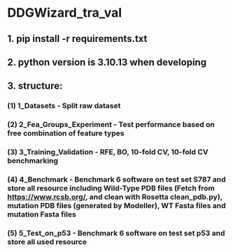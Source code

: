 # DDGWizard_tra_val

## 1. pip install -r requirements.txt

## 2. python version is 3.10.13 when developing

## 3. structure:
### (1) 1_Datasets - Split raw dataset  
### (2) 2_Fea_Groups_Experiment - Test performance based on free combination of feature types  
### (3) 3_Training_Validation - RFE, BO, 10-fold CV, 10-fold CV benchmarking  
### (4) 4_Benchmark - Benchmark 6 software on test set S787 and store all resource including Wild-Type PDB files (Fetch from https://www.rcsb.org/, and clean with Rosetta clean_pdb.py), mutation PDB files (generated by Modeller), WT Fasta files and mutation Fasta files  
### (5) 5_Test_on_p53 - Benchmark 6 software on test set p53 and store all used resource  
